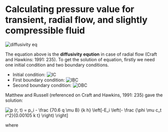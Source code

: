 # Calculating pressure value for transient, radial flow, and slightly compressible fluid

![diffusivity eq](https://render.githubusercontent.com/render/math?math=%5Cfrac%20%7B%5Cdelta%5E2%20p%7D%20%7B%5Cdelta%20y%5Er%7D%20%2B%20%5Cfrac%201%20r%20%5Cfrac%20%7B%5Cdelta%20p%7D%20%7B%5Cdelta%20r%7D%20%3D%20%5Cfrac%20%7B%20%5Cphi%20%5Cmu%20c_t%20%7D%20%7B0.0002637%20k%7D%20%5Cfrac%20%7B%5Cdelta%20p%7D%20%7B%5Cdelta%20r%7D)

The equation above is the **diffusivity eqution** in case of radial flow (Craft and Hawkins: 1991: 235). To get the solution of equation, firstly we need one initial condition and two boundary conditions.

- Initial condition: ![IC](https://render.githubusercontent.com/render/math?math=t%20%3D%200%2C%20p%20%3D%20pi)
- First boundary condition: ![IBC](https://render.githubusercontent.com/render/math?math=r%20%3D%20rw%2C%20q%20%3D%20-0.001127%20%5Cfrac%20%7Bk%20h%7D%20%7BB%20%5Cmu%7D%20(2%5Cpi%20r)%20%5Cleft(%5Cfrac%20%7B%5Cdelta%20p%7D%20%7B%5Cdelta%20r%7D%5Cright)_%7Br%20%3D%20rw%7D)
- Second boundary condition: ![OBC](https://render.githubusercontent.com/render/math?math=r%20%3D%20%5Cinfty%2C%20p%20%3D%20p_i)

Matthew and Russell (referenced on Craft and Hawkins, 1991: 235) gave the solution:

![p (r, t) = p_i - \frac {70.6 q \mu B} {k h} \left\[-E_i \left(- \frac {\phi \mu c_t r^2}{0.00105 k t} \right) \right\]](https://render.githubusercontent.com/render/math?math=p%20(r%2C%20t)%20%3D%20p_i%20-%20%5Cfrac%20%7B70.6%20q%20%5Cmu%20B%7D%20%7Bk%20h%7D%20%5Cleft%5B-E_i%20%5Cleft(-%20%5Cfrac%20%7B%5Cphi%20%5Cmu%20c_t%20r%5E2%7D%7B0.00105%20k%20t%7D%20%5Cright)%20%5Cright%5D)

where 